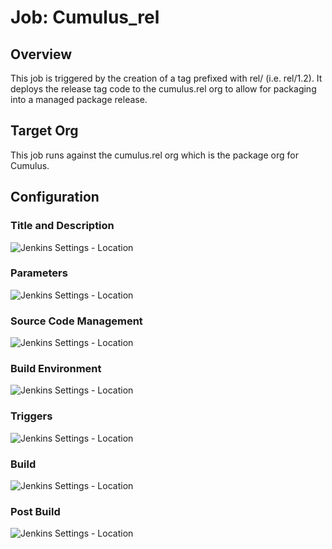 # Job: Cumulus_rel

## Overview

This job is triggered by the creation of a tag prefixed with rel/ (i.e. rel/1.2).  It deploys the release tag code to the cumulus.rel org to allow for packaging into a managed package release.

## Target Org

This job runs against the cumulus.rel org which is the package org for Cumulus.

## Configuration

### Title and Description

![Jenkins Settings - Location](https://raw.github.com/SalesforceFoundation/CumulusCI/master/docs/jobs/cumulus_rel-title.png)

### Parameters

![Jenkins Settings - Location](https://raw.github.com/SalesforceFoundation/CumulusCI/master/docs/jobs/cumulus_rel-params.png)

### Source Code Management

![Jenkins Settings - Location](https://raw.github.com/SalesforceFoundation/CumulusCI/master/docs/jobs/cumulus_rel-scm.png)

### Build Environment

![Jenkins Settings - Location](https://raw.github.com/SalesforceFoundation/CumulusCI/master/docs/jobs/cumulus_rel-build_environment.png)

### Triggers

![Jenkins Settings - Location](https://raw.github.com/SalesforceFoundation/CumulusCI/master/docs/jobs/cumulus_rel-triggers.png)

### Build

![Jenkins Settings - Location](https://raw.github.com/SalesforceFoundation/CumulusCI/master/docs/jobs/cumulus_rel-build.png)

### Post Build

![Jenkins Settings - Location](https://raw.github.com/SalesforceFoundation/CumulusCI/master/docs/jobs/cumulus_rel-post_build.png)
